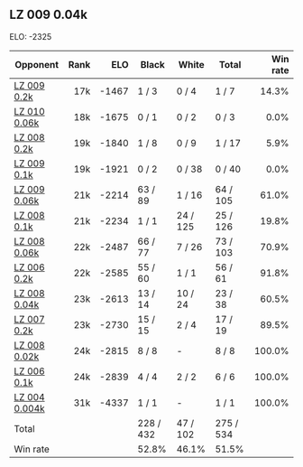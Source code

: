 ## LZ 009 0.04k ##

ELO: -2325

Opponent | Rank | ELO | Black | White | Total | Win rate
---------|-----:|----:|-------|-------|-------|-------:
[LZ 009 0.2k](LZ%20009%200.2k.md) | 17k | -1467 | 1 / 3 | 0 / 4 | 1 / 7 | 14.3%
[LZ 010 0.06k](LZ%20010%200.06k.md) | 18k | -1675 | 0 / 1 | 0 / 2 | 0 / 3 | 0.0%
[LZ 008 0.2k](LZ%20008%200.2k.md) | 19k | -1840 | 1 / 8 | 0 / 9 | 1 / 17 | 5.9%
[LZ 009 0.1k](LZ%20009%200.1k.md) | 19k | -1921 | 0 / 2 | 0 / 38 | 0 / 40 | 0.0%
[LZ 009 0.06k](LZ%20009%200.06k.md) | 21k | -2214 | 63 / 89 | 1 / 16 | 64 / 105 | 61.0%
[LZ 008 0.1k](LZ%20008%200.1k.md) | 21k | -2234 | 1 / 1 | 24 / 125 | 25 / 126 | 19.8%
[LZ 008 0.06k](LZ%20008%200.06k.md) | 22k | -2487 | 66 / 77 | 7 / 26 | 73 / 103 | 70.9%
[LZ 006 0.2k](LZ%20006%200.2k.md) | 22k | -2585 | 55 / 60 | 1 / 1 | 56 / 61 | 91.8%
[LZ 008 0.04k](LZ%20008%200.04k.md) | 23k | -2613 | 13 / 14 | 10 / 24 | 23 / 38 | 60.5%
[LZ 007 0.2k](LZ%20007%200.2k.md) | 23k | -2730 | 15 / 15 | 2 / 4 | 17 / 19 | 89.5%
[LZ 008 0.02k](LZ%20008%200.02k.md) | 24k | -2815 | 8 / 8 | - | 8 / 8 | 100.0%
[LZ 006 0.1k](LZ%20006%200.1k.md) | 24k | -2839 | 4 / 4 | 2 / 2 | 6 / 6 | 100.0%
[LZ 004 0.004k](LZ%20004%200.004k.md) | 31k | -4337 | 1 / 1 | - | 1 / 1 | 100.0%
Total | | | 228 / 432 | 47 / 102 | 275 / 534 | 
Win rate| | | 52.8% | 46.1% | 51.5% | 
